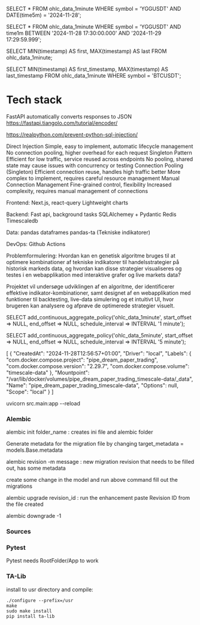 SELECT *
FROM ohlc_data_1minute
WHERE symbol = 'YGGUSDT'
  AND DATE(time5m) = '2024-11-28';

SELECT *
FROM ohlc_data_1minute 
WHERE symbol = 'YGGUSDT'
  AND time1m BETWEEN '2024-11-28 17:30:00.000' AND '2024-11-29 17:29:59.999';


SELECT 
    MIN(timestamp) AS first,
    MAX(timestamp) AS last
FROM ohlc_data_1minute;

SELECT 
    MIN(timestamp) AS first_timestamp,
    MAX(timestamp) AS last_timestamp
FROM ohlc_data_1minute
WHERE symbol = 'BTCUSDT';

# Tech stack

FastAPI automatically converts responses to JSON
https://fastapi.tiangolo.com/tutorial/encoder/


https://realpython.com/prevent-python-sql-injection/


Direct Injection	Simple, easy to implement, automatic lifecycle management	No connection pooling, higher overhead for each request
Singleton Pattern	Efficient for low traffic, service reused across endpoints	No pooling, shared state may cause issues with concurrency or testing
Connection Pooling (Singleton)	Efficient connection reuse, handles high traffic better	More complex to implement, requires careful resource management
Manual Connection Management	Fine-grained control, flexibility	Increased complexity, requires manual management of connections

Frontend:
Next.js, react-query
Lightweight charts

Backend:
Fast api, background tasks
SQLAlchemey + Pydantic
Redis
Timescaledb

Data:
pandas dataframes
pandas-ta (Tekniske indikatorer)

DevOps:
Github Actions

Problemformulering:
Hvordan kan en genetisk algoritme bruges til at optimere kombinationer af tekniske indikatorer til handelsstrategier på historisk markeds data, 
og hvordan kan disse strategier visualiseres og testes i en webapplikation med interaktive grafer og live markets data?


Projektet vil undersøge udviklingen af en algoritme, der identificerer effektive indikator-kombinationer, samt designet af en webapplikation med funktioner til backtesting, live-data simulering og et intuitivt UI, hvor brugeren kan analysere og afprøve de optimerede strategier visuelt.



SELECT add_continuous_aggregate_policy('ohlc_data_1minute',
  start_offset => NULL,
  end_offset => NULL,
  schedule_interval => INTERVAL '1 minute');

SELECT add_continuous_aggregate_policy('ohlc_data_5minute',
  start_offset => NULL,
  end_offset => NULL,
  schedule_interval => INTERVAL '5 minute');





[
    {
        "CreatedAt": "2024-11-28T12:56:57+01:00",
        "Driver": "local",
        "Labels": {
            "com.docker.compose.project": "pipe_dream_paper_trading",
            "com.docker.compose.version": "2.29.7",
            "com.docker.compose.volume": "timescale-data"
        },
        "Mountpoint": "/var/lib/docker/volumes/pipe_dream_paper_trading_timescale-data/_data",
        "Name": "pipe_dream_paper_trading_timescale-data",
        "Options": null,
        "Scope": "local"
    }
]


uvicorn src.main:app --reload


### Alembic

alembic init folder_name           : creates ini file and alembic folder

Generate metadata for the migration file by changing
 target_metadata = models.Base.metadata

alembic revision -m message      : new migration revision that needs to be filled out, has some metadata


create some change in the model and run above command
fill out the migrations

alembic upgrade revision_id          : run the enhancement
paste Revision ID from the file created

alembic downgrade -1

### Sources


### Pytest

Pytest needs RootFolder/App to work


### TA-Lib
install to usr directory and compile:
```
./configure --prefix=/usr
make
sudo make install
pip install ta-lib
```

